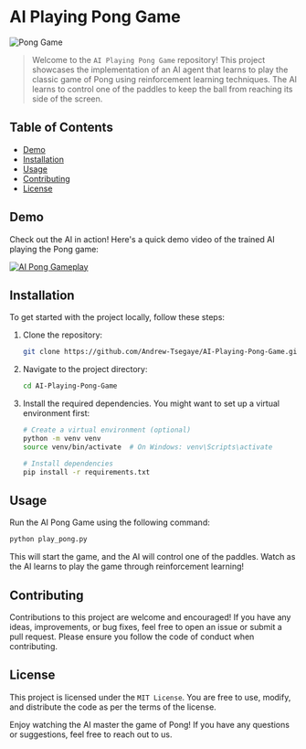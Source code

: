 # AI Playing Pong Game

![Pong Game](https://i.imgur.com/muchiTj.jpg)

> Welcome to the `AI Playing Pong Game` repository! This project showcases the implementation of an AI agent that learns to play the classic game of Pong using reinforcement learning techniques. The AI learns to control one of the paddles to keep the ball from reaching its side of the screen.

## Table of Contents

- [Demo](#demo)
- [Installation](#installation)
- [Usage](#usage)
- [Contributing](#contributing)
- [License](#license)

## Demo

Check out the AI in action! Here's a quick demo video of the trained AI playing the Pong game:

[![AI Pong Gameplay](demo_thumbnail.png)](https://youtu.be/your-demo-link)

## Installation

To get started with the project locally, follow these steps:

1. Clone the repository:

   ```bash
   git clone https://github.com/Andrew-Tsegaye/AI-Playing-Pong-Game.git
   ```
2. Navigate to the project directory:
   ```bash
   cd AI-Playing-Pong-Game
   ```
3. Install the required dependencies. You might want to set up a virtual environment first:
   ```bash
   # Create a virtual environment (optional)
   python -m venv venv
   source venv/bin/activate  # On Windows: venv\Scripts\activate

   # Install dependencies
   pip install -r requirements.txt
   ```

## Usage
Run the AI Pong Game using the following command:
   ```bash
   python play_pong.py
   ```
This will start the game, and the AI will control one of the paddles. Watch as the AI learns to play the game through reinforcement learning!

## Contributing
Contributions to this project are welcome and encouraged! If you have any ideas, improvements, or bug fixes, feel free to open an issue or submit a pull request. Please ensure you follow the code of conduct when contributing.

## License
This project is licensed under the `MIT License`. You are free to use, modify, and distribute the code as per the terms of the license.

Enjoy watching the AI master the game of Pong! If you have any questions or suggestions, feel free to reach out to us.

